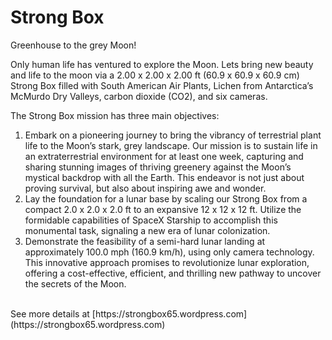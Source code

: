 # Strong Box
Greenhouse to the grey Moon! <br>

Only human life has ventured to explore the Moon. Lets bring new beauty and life to the moon via a 2.00 x 2.00 x 2.00 ft (60.9 x 60.9 x 60.9 cm) Strong Box filled with South American Air Plants, Lichen from Antarctica’s McMurdo Dry Valleys, carbon dioxide (CO2), and six cameras. <br>
 
The Strong Box mission has three main objectives: <br>
1) Embark on a pioneering journey to bring the vibrancy of terrestrial plant life to the Moon’s stark, grey landscape. Our mission is to sustain life in an extraterrestrial environment for at least one week, capturing and sharing stunning images of thriving greenery against the Moon’s mystical backdrop with all the Earth. This endeavor is not just about proving survival, but also about inspiring awe and wonder.
2) Lay the foundation for a lunar base by scaling our Strong Box from a compact 2.0 x 2.0 x 2.0 ft to an expansive 12 x 12 x 12 ft. Utilize the formidable capabilities of SpaceX Starship to accomplish this monumental task, signaling a new era of lunar colonization.
3) Demonstrate the feasibility of a semi-hard lunar landing at approximately 100.0 mph (160.9 km/h), using only camera technology. This innovative approach promises to revolutionize lunar exploration, offering a cost-effective, efficient, and thrilling new pathway to uncover the secrets of the Moon.
<br>
See more details at [https://strongbox65.wordpress.com](https://strongbox65.wordpress.com) <br>
